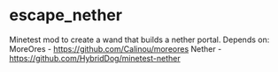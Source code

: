 # escape_nether
Minetest mod to create a wand that builds a nether portal.
Depends on:
MoreOres - https://github.com/Calinou/moreores
Nether - https://github.com/HybridDog/minetest-nether
